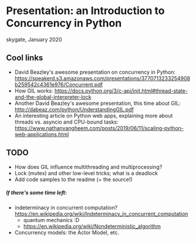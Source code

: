 # Presentation: an Introduction to Concurrency in Python

skygate, January 2020


## Cool links

- David Beazley's awesome presentation on concurrency in Python:
 https://speakerd.s3.amazonaws.com/presentations/3770713233254908b259542c4361e976/Concurrent.pdf
- How GIL works:
https://docs.python.org/3/c-api/init.html#thread-state-and-the-global-interpreter-lock
- Another David Beazley's awesome presentation, this time about GIL:
 http://dabeaz.com/python/UnderstandingGIL.pdf
- An interesting article on Python web apps, explaining more about threads vs. asyncio and
CPU-bound tasks:
https://www.nathanvangheem.com/posts/2019/06/11/scaling-python-web-applications.html


## TODO

- How does GIL influence multithreading and multiprocessing?
- Lock (mutex) and other low-level tricks; what is a deadlock
- Add code samples to the readme (+ the source!)


##### If there's some time left:

- indeterminacy in concurrent computation? https://en.wikipedia.org/wiki/Indeterminacy_in_concurrent_computation
    - quantum mechanics :D
    - https://en.wikipedia.org/wiki/Nondeterministic_algorithm
- Concurrency models: the Actor Model, etc.
